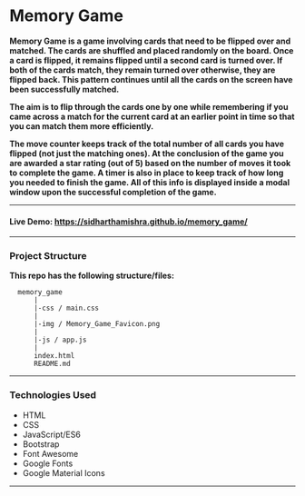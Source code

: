 # Memory Game

**Memory Game is a game involving cards that need to be flipped over and matched. The cards are shuffled and placed randomly on the board. Once a card is flipped, it remains flipped until a second card is turned over. If both of the cards match, they remain turned over otherwise, they are flipped back. This pattern continues until all the cards on the screen have been successfully matched.**

**The aim is to flip through the cards one by one while remembering if you came across a match for the current card at an earlier point in time so that you can match them more efficiently.**

**The move counter keeps track of the total number of all cards you have flipped (not just the matching ones). At the conclusion of the game you are awarded a star rating (out of 5) based on the number of moves it took to complete the game. A timer is also in place to keep track of how long you needed to finish the game. All of this info is displayed inside a modal window upon the successful completion of the game.**


---

#### Live Demo: https://sidharthamishra.github.io/memory_game/

___


### Project Structure

**This repo has the following structure/files:**

```
  memory_game
      |
      |-css / main.css
      |
      |-img / Memory_Game_Favicon.png
      |
      |-js / app.js
      |
      index.html
      README.md
```
___

### Technologies Used

  - HTML
  - CSS
  - JavaScript/ES6
  - Bootstrap
  - Font Awesome
  - Google Fonts
  - Google Material Icons
  ___
